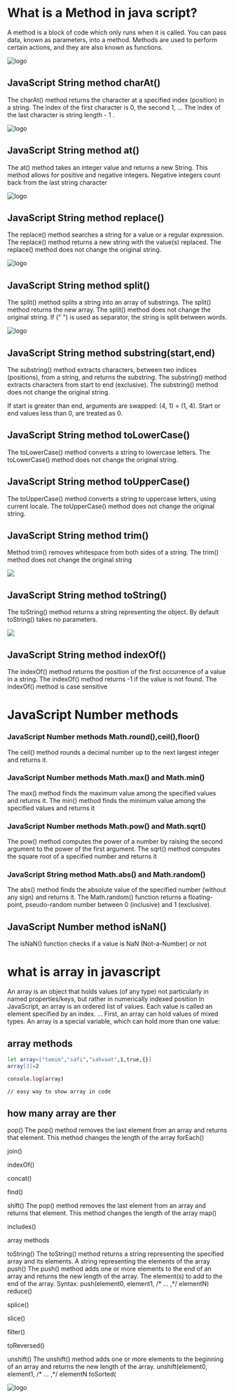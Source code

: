 # What is a Method in java script?
A method is a block of code which only runs when it is called.
You can pass data, known as parameters, into a method.
Methods are used to perform certain actions, and they are
also known as functions.

![logo](https://th.bing.com/th/id/OIP.oMvQegSaaJ3Fby52bKYQmQHaD4?w=328&h=180&c=7&r=0&o=5&pid=1.7)

## JavaScript String method charAt()
The charAt() method returns the character at a specified index (position) in a string.
The index of the first character is 0, the second 1, ...
The index of the last character is string length - 1 .

![logo](https://th.bing.com/th/id/OIP.1T8aZ7-7DGXrlI-mR5vbuwHaD4?w=313&h=180&c=7&r=0&o=5&pid=1.7)

## JavaScript String method at()

The at() method takes an integer value and returns a new String.
This method allows for positive and negative integers. Negative integers count
back from the last string character

![logo](https://th.bing.com/th/id/OIP.lo3RQHG-R6RhIrKsfXTptwHaD0?w=290&h=179&c=7&r=0&o=5&pid=1.7)

## JavaScript String method replace()

The replace() method searches a string for a value or a regular expression.
The replace() method returns a new string with the value(s) replaced.
The replace() method does not change the original string.


![logo](https://th.bing.com/th/id/OIP.m0d-iWexBymo2jiOa9E-qwHaDt?w=340&h=175&c=7&r=0&o=5&pid=1.7)


## JavaScript String method split()
The split() method splits a string into an array of substrings. The split() method returns the new
array. The split() method does not change the original string. If (" ") is used as separator, the string
is split between words.


![logo](https://th.bing.com/th/id/OIP.Kdg4HZpG5xRclDDjXgTv_AHaEo?w=237&h=180&c=7&r=0&o=5&pid=1.7)


## JavaScript String method substring(start,end)

The substring() method extracts characters, between two indices (positions), from a string, and
returns the substring.
The substring() method extracts characters from start to end (exclusive).
The substring() method does not change the original string.

If start is greater than end, arguments are swapped: (4, 1) = (1, 4).
Start or end values less than 0, are treated as 0.

## JavaScript String method toLowerCase()
The toLowerCase() method converts a string to lowercase letters.
The toLowerCase() method does not change the original string.

## JavaScript String method toUpperCase()
The toUpperCase() method converts a string to uppercase letters, using current locale.
The toUpperCase() method does not change the original string.

## JavaScript String method trim()

Method trim() removes whitespace from both sides of a string.
The trim() method does not change the original string

![](https://th.bing.com/th/id/OIP.e7wctU05A4bwwbjr9M8b-AHaE8?w=239&h=180&c=7&r=0&o=5&pid=1.7)

## JavaScript String method toString()
The toString() method returns a string representing the object.
By default toString() takes no parameters.

![](https://th.bing.com/th/id/OIP.Lt5-Rl5hdIn1eX6INSm5uQHaEK?w=266&h=180&c=7&r=0&o=5&pid=1.7)

## JavaScript String method indexOf()
The indexOf() method returns the position of the first occurrence of a value in a string.
The indexOf() method returns -1 if the value is not found.
The indexOf() method is case sensitive
# JavaScript Number methods
### JavaScript Number methods Math.round(),ceil(),floor()
The ceil() method rounds a decimal number up to the next largest integer and returns it.
### JavaScript Number methods Math.max() and Math.min()
The max() method finds the maximum value among the specified values and returns it.
The min() method finds the minimum value among the specified values and returns it
### JavaScript Number methods Math.pow() and Math.sqrt()
The pow() method computes the power of a number by raising the second argument
to the power of the first argument.
The sqrt() method computes the square root of a specified number and returns it
### JavaScript String method Math.abs() and Math.random()
The abs() method finds the absolute value of the specified number (without any sign) and returns it.
The Math.random() function returns a floating-point, pseudo-random number between 0 (inclusive)
and 1 (exclusive).
## JavaScript Number method isNaN()
The isNaN() function checks if a value is NaN (Not-a-Number) or not


# what is array in javascript

An array is an object that holds values (of any type) not particularly in named properties/keys,
but rather in numerically indexed position
In JavaScript, an array is an ordered list of values. Each value is called an element specified by
an index. ... First, an array can hold values of mixed types.
An array is a special variable, which can hold more than one value:

## array methods



```bash
let array=["tamim","safi","sahvaat",1,true,{}]
array[3]=2

console.log(array)

// easy way to show array in code 
```

## how many array are ther
pop()
The pop() method removes the last element from an array and returns that element.
This method changes the length of the array
 forEach()

 join()

indexOf()

concat()

find()

shift()
The pop() method removes the last element from an array and returns that element.
This method changes the length of the array
 map()

 includes()


array methods

toString()
The toString() method returns a string representing the specified array and its
elements.
A string representing the elements of the array
push()
The push() method adds one or more elements to the end of an array and returns the
new length of the array.
The element(s) to add to the end of the array.
Syntax: push(element0, element1, /* … ,*/ elementN)
reduce()

splice()

slice()

filter()

toReversed()

unshift()
The unshift() method adds one or more elements to the beginning of an array and
returns the new length of the array.
unshift(element0, element1, /* … ,*/ elementN
toSorted(


![logo](https://th.bing.com/th/id/R.8ec3c7a6e7aafcf00f447e4a540d9533?rik=%2f4DK3JwLZuUwww&pid=ImgRaw&r=0)
